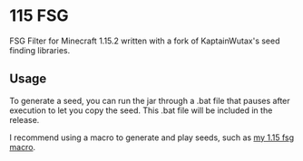 # 115 FSG
 FSG Filter for Minecraft 1.15.2 written with a fork of KaptainWutax's seed finding libraries.

## Usage

To generate a seed, you can run the jar through a .bat file that pauses after execution to let you copy the seed. This .bat file will be included in the release.

I recommend using a macro to generate and play seeds, such as [my 1.15 fsg macro](https://github.com/DuncanRuns/FSG115-Macro/releases).
